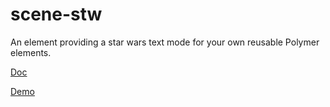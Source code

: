 # scene-stw

An element providing a star wars text mode for your own reusable Polymer elements.

[Doc](http://manufosela.es/examples/polymer/polymer-scene/scene-stw/)

[Demo](http://manufosela.es/examples/polymer/polymer-scene/scene-stw/demo/)
